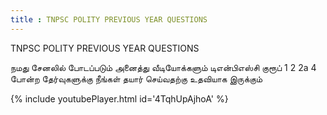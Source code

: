 ```yaml
---
title : TNPSC POLITY PREVIOUS YEAR QUESTIONS
---
```


TNPSC POLITY PREVIOUS YEAR QUESTIONS

நமது சேனலில் போடப்படும் அனைத்து வீடியோக்களும் டிஎன்பிஎஸ்சி குரூப் 1 2 2a 4 போன்ற தேர்வுகளுக்கு நீங்கள் தயார் செய்வதற்கு உதவியாக இருக்கும்



{% include youtubePlayer.html id='4TqhUpAjhoA' %}
